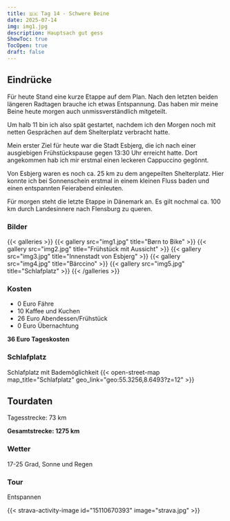 ```yaml
---
title: 🇩🇰 Tag 14 - Schwere Beine
date: 2025-07-14
img: img1.jpg
description: Hauptsach gut gess
ShowToc: true
TocOpen: true
draft: false
---
```


## Eindrücke
Für heute Stand eine kurze Etappe auf dem Plan. Nach den letzten beiden längeren Radtagen brauche ich etwas Entspannung. Das haben mir meine Beine heute morgen auch unmissverständlich mitgeteilt. 

Um halb 11 bin ich also spät gestartet, nachdem ich den Morgen noch mit netten Gesprächen auf dem Shelterplatz verbracht hatte. 

Mein erster Ziel für heute war die Stadt Esbjerg, die ich nach einer ausgiebigen Frühstückspause gegen 13:30 Uhr erreicht hatte. Dort angekommen hab ich mir erstmal einen leckeren Cappuccino gegönnt. 

Von Esbjerg waren es noch ca. 25 km zu dem angepeilten Shelterplatz. Hier konnte ich bei Sonnenschein erstmal in einem kleinen Fluss baden und einen entspannten Feierabend einleuten. 

Für morgen steht die letzte Etappe in Dänemark an. Es gilt nochmal ca. 100 km durch Landesinnere nach Flensburg zu queren. 

### Bilder
{{< galleries >}}
{{< gallery src="img1.jpg" title="Børn to Bike" >}}
{{< gallery src="img2.jpg" title="Frühstück mit Aussicht" >}}
{{< gallery src="img3.jpg" title="Innenstadt von Esbjerg" >}}
{{< gallery src="img4.jpg" title="Bärccino" >}}
{{< gallery src="img5.jpg" title="Schlafplatz" >}}
{{< /galleries >}}

### Kosten
- 0 Euro Fähre
- 10 Kaffee und Kuchen 
- 26 Euro Abendessen/Frühstück 
- 0 Euro Übernachtung

**36 Euro Tageskosten**

### Schlafplatz 
Schlafplatz mit Bademöglichkeit 
{{< open-street-map map_title="Schlafplatz" geo_link="geo:55.3256,8.6493?z=12" >}}

## Tourdaten
Tagesstrecke: 73 km

**Gesamtstrecke: 1275 km**

### Wetter
17-25 Grad, Sonne und Regen

### Tour
Entspannen 

{{< strava-activity-image id="15110670393" image="strava.jpg" >}}
